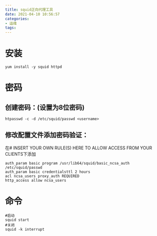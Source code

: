 ```yaml
---
title: squid正向代理工具
date: 2021-04-10 10:56:57
categories:
- 运维
tags:
---
```


# 安装
```shell
yum install -y squid httpd
```
# 密码

## 创建密码：(设置为8位密码)
```shell
htpasswd -c -d /etc/squid/passwd <username>
```

## 修改配置文件添加密码验证：
在# INSERT YOUR OWN RULE(S) HERE TO ALLOW ACCESS FROM YOUR CLIENTS下添加
```
auth_param basic program /usr/lib64/squid/basic_ncsa_auth /etc/squid/passwd
auth_param basic credentialsttl 2 hours
acl ncsa_users proxy_auth REQUIRED
http_access allow ncsa_users
```

# 命令
```shell
#启动
squid start
#关闭
squid -k interrupt
```